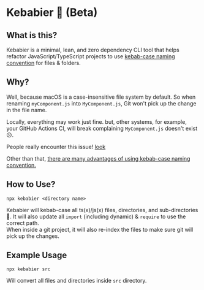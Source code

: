 # Kebabier 🍢 (Beta)

## What is this?

Kebabier is a minimal, lean, and zero dependency CLI tool that helps refactor JavaScript/TypeScript projects to use [kebab-case naming convention](https://en.wikipedia.org/wiki/Letter_case#Kebab_case) for files & folders.

## Why?

Well, because macOS is a case-insensitive file system by default.
So when renaming `myComponent.js` into `MyComponent.js`, Git won't pick up the change in the file name.

Locally, everything may work just fine. but, other systems, for example, your GitHub Actions CI, will break complaining `MyComponent.js` doesn't exist 😕.

People really encounter this issue! [look](https://twitter.com/kentcdodds/status/1249870276688371713?lang=en)

Other than that, [there are many advantages of using kebab-case naming convention.](https://www.reddit.com/r/javascript/comments/bfavm7/i_switched_to_all_lowercase_file_names_and_i_love/)

## How to Use?

`npx kebabier <directory name>`

Kebabier will kebab-case all ts(x)/js(x) files, directories, and sub-directories 🚀.
It will also update all `import` (including dynamic) & `require` to use the correct path.  
When inside a git project, it will also re-index the files to make sure git will pick up the changes.

## Example Usage

`npx kebabier src`

Will convert all files and directories inside `src` directory.
